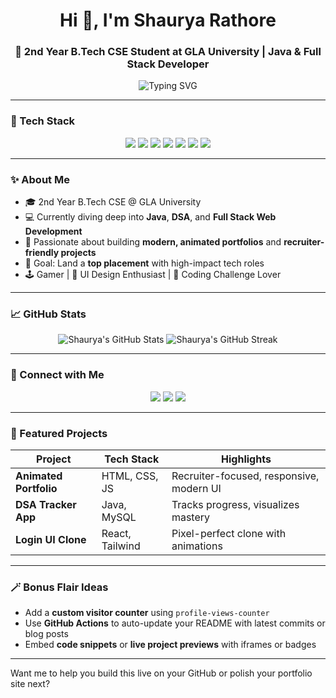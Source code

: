 <h1 align="center">Hi 👋, I'm Shaurya Rathore</h1>
<h3 align="center">🚀 2nd Year B.Tech CSE Student at GLA University | Java & Full Stack Developer</h3>

<p align="center">
  <img src="https://readme-typing-svg.demolab.com?font=Fira+Code&size=22&pause=1000&color=00F7FF&center=true&vCenter=true&width=600&lines=Crafting+Extraordinary+Web+Experiences;Mastering+Java+%26+DSA;Building+Recruiter-Friendly+Projects" alt="Typing SVG" />
</p>

---

### 🧰 Tech Stack

<p align="center">
  <img src="https://img.shields.io/badge/Java-ED8B00?style=for-the-badge&logo=java&logoColor=white"/>
  <img src="https://img.shields.io/badge/JavaScript-F7DF1E?style=for-the-badge&logo=javascript&logoColor=black"/>
  <img src="https://img.shields.io/badge/React-61DAFB?style=for-the-badge&logo=react&logoColor=black"/>
  <img src="https://img.shields.io/badge/Node.js-339933?style=for-the-badge&logo=nodedotjs&logoColor=white"/>
  <img src="https://img.shields.io/badge/HTML5-E34F26?style=for-the-badge&logo=html5&logoColor=white"/>
  <img src="https://img.shields.io/badge/CSS3-1572B6?style=for-the-badge&logo=css3&logoColor=white"/>
  <img src="https://img.shields.io/badge/GitHub-181717?style=for-the-badge&logo=github&logoColor=white"/>
</p>

---

### ✨ About Me

- 🎓 2nd Year B.Tech CSE @ GLA University  
- 💻 Currently diving deep into **Java**, **DSA**, and **Full Stack Web Development**  
- 🧠 Passionate about building **modern, animated portfolios** and **recruiter-friendly projects**  
- 🎯 Goal: Land a **top placement** with high-impact tech roles  
- 🕹️ Gamer | 🎨 UI Design Enthusiast | 🧩 Coding Challenge Lover

---

### 📈 GitHub Stats

<p align="center">
  <img src="https://github-readme-stats.vercel.app/api?username=ShauryaRathore&show_icons=true&theme=radical" alt="Shaurya's GitHub Stats" />
  <img src="https://github-readme-streak-stats.herokuapp.com/?user=ShauryaRathore&theme=radical" alt="Shaurya's GitHub Streak" />
</p>

---

### 🔗 Connect with Me

<p align="center">
  <a href="https://www.linkedin.com/in/your-linkedin" target="_blank"><img src="https://img.shields.io/badge/LinkedIn-blue?style=for-the-badge&logo=linkedin&logoColor=white" /></a>
  <a href="mailto:your.email@example.com"><img src="https://img.shields.io/badge/Email-D14836?style=for-the-badge&logo=gmail&logoColor=white" /></a>
  <a href="https://your-portfolio-link.com"><img src="https://img.shields.io/badge/Portfolio-000?style=for-the-badge&logo=firefox&logoColor=white" /></a>
</p>

---

### 🧠 Featured Projects

| Project | Tech Stack | Highlights |
|--------|------------|------------|
| **Animated Portfolio** | HTML, CSS, JS | Recruiter-focused, responsive, modern UI |
| **DSA Tracker App** | Java, MySQL | Tracks progress, visualizes mastery |
| **Login UI Clone** | React, Tailwind | Pixel-perfect clone with animations |

---

### 🪄 Bonus Flair Ideas

- Add a **custom visitor counter** using `profile-views-counter`
- Use **GitHub Actions** to auto-update your README with latest commits or blog posts
- Embed **code snippets** or **live project previews** with iframes or badges

---

Want me to help you build this live on your GitHub or polish your portfolio site next?

